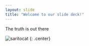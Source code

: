 ```yaml
---
layout: slide
title: "Welcome to our slide deck!"
---
```


The truth is out there

![saritocat](https://octodex.github.com/images/saritocat.png)
{: .center}
